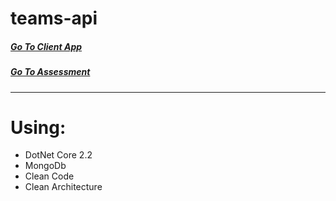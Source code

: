 # teams-api

##### [Go To Client App](https://github.com/AviNessimian/internet-teams-app "Client Side")
##### [Go To Assessment](/docs/Exercise-Details.md)
___

# Using:
  * DotNet Core 2.2
  * MongoDb
  * Clean Code
  * Clean Architecture 
  










